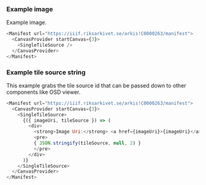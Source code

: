 ### Example image
Example image.


```js
<Manifest url="https://iiif.riksarkivet.se/arkis!C0000263/manifest">
  <CanvasProvider startCanvas={3}>
    <SingleTileSource />
  </CanvasProvider>
</Manifest>
```


### Example tile source string
This example grabs the tile source id that can be passed down to other components like OSD viewer.

```js
<Manifest url="https://iiif.riksarkivet.se/arkis!C0000263/manifest">
  <CanvasProvider startCanvas={3}>
    <SingleTileSource>
      {({ imageUri, tileSource }) => (
        <div>
          <strong>Image Uri:</strong> <a href={imageUri}>{imageUri}</a>
          <pre>
          { JSON.stringify(tileSource, null, 2) }
          </pre>
        </div>
      )}
    </SingleTileSource>
  </CanvasProvider>
</Manifest>
```
